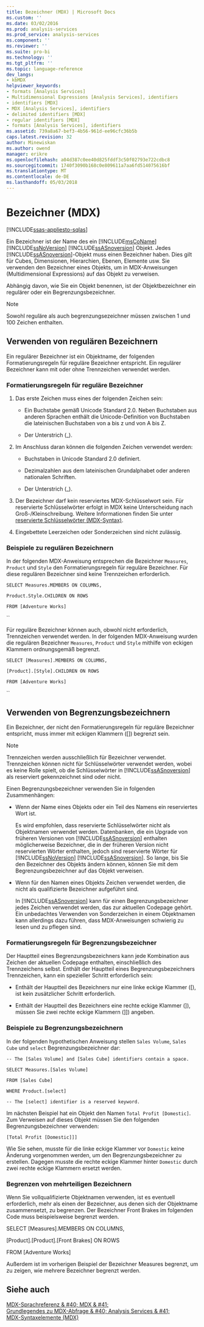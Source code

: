 ```yaml
---
title: Bezeichner (MDX) | Microsoft Docs
ms.custom: ''
ms.date: 03/02/2016
ms.prod: analysis-services
ms.prod_service: analysis-services
ms.component: ''
ms.reviewer: ''
ms.suite: pro-bi
ms.technology: ''
ms.tgt_pltfrm: ''
ms.topic: language-reference
dev_langs:
- kbMDX
helpviewer_keywords:
- formats [Analysis Services]
- Multidimensional Expressions [Analysis Services], identifiers
- identifiers [MDX]
- MDX [Analysis Services], identifiers
- delimited identifiers [MDX]
- regular identifiers [MDX]
- formats [Analysis Services], identifiers
ms.assetid: 739a8a67-bef3-4b56-961d-ee96cfc36b5b
caps.latest.revision: 32
author: Minewiskan
ms.author: owend
manager: erikre
ms.openlocfilehash: a04d387c0ee40d825fddf3c50f02793e722cdbc8
ms.sourcegitcommit: 1740f3090b168c0e809611a7aa6fd514075616bf
ms.translationtype: MT
ms.contentlocale: de-DE
ms.lasthandoff: 05/03/2018
---
```

# <a name="identifiers-mdx"></a>Bezeichner (MDX)
[!INCLUDE[ssas-appliesto-sqlas](../includes/ssas-appliesto-sqlas.md)]

  Ein Bezeichner ist der Name des ein [!INCLUDE[msCoName](../includes/msconame-md.md)] [!INCLUDE[ssNoVersion](../includes/ssnoversion-md.md)] [!INCLUDE[ssASnoversion](../includes/ssasnoversion-md.md)] Objekt. Jedes [!INCLUDE[ssASnoversion](../includes/ssasnoversion-md.md)]-Objekt muss einen Bezeichner haben. Dies gilt für Cubes, Dimensionen, Hierarchien, Ebenen, Elemente usw. Sie verwenden den Bezeichner eines Objekts, um in MDX-Anweisungen (Multidimensional Expressions) auf das Objekt zu verweisen.  
  
 Abhängig davon, wie Sie ein Objekt benennen, ist der Objektbezeichner ein regulärer oder ein Begrenzungsbezeichner.  
  
> [!NOTE]  
>  Sowohl reguläre als auch begrenzungsezeichner müssen zwischen 1 und 100 Zeichen enthalten.  
  
## <a name="using-regular-identifiers"></a>Verwenden von regulären Bezeichnern  
 Ein regulärer Bezeichner ist ein Objektname, der folgenden Formatierungsregeln für reguläre Bezeichner entspricht. Ein regulärer Bezeichner kann mit oder ohne Trennzeichen verwendet werden.  
  
### <a name="formatting-rules-for-regular-identifiers"></a>Formatierungsregeln für reguläre Bezeichner  
  
1.  Das erste Zeichen muss eines der folgenden Zeichen sein:  
  
    -   Ein Buchstabe gemäß Unicode Standard 2.0. Neben Buchstaben aus anderen Sprachen enthält die Unicode-Definition von Buchstaben die lateinischen Buchstaben von a bis z und von A bis Z.  
  
    -   Der Unterstrich (_).  
  
2.  Im Anschluss daran können die folgenden Zeichen verwendet werden:  
  
    -   Buchstaben in Unicode Standard 2.0 definiert.  
  
    -   Dezimalzahlen aus dem lateinischen Grundalphabet oder anderen nationalen Schriften.  
  
    -   Der Unterstrich (_).  
  
3.  Der Bezeichner darf kein reserviertes MDX-Schlüsselwort sein. Für reservierte Schlüsselwörter erfolgt in MDX keine Unterscheidung nach Groß-/Kleinschreibung. Weitere Informationen finden Sie unter [reservierte Schlüsselwörter &#40;MDX-Syntax&#41;](../mdx/reserved-keywords-mdx-syntax.md).  
  
4.  Eingebettete Leerzeichen oder Sonderzeichen sind nicht zulässig.  
  
### <a name="examples-of-regular-identifiers"></a>Beispiele zu regulären Bezeichnern  
 In der folgenden MDX-Anweisung entsprechen die Bezeichner `Measures`, `Product` und `Style` den Formatierungsregeln für reguläre Bezeichner. Für diese regulären Bezeichner sind keine Trennzeichen erforderlich.  
  
 `SELECT Measures.MEMBERS ON COLUMNS,`  
  
 `Product.Style.CHILDREN ON ROWS`  
  
 `FROM [Adventure Works]`  
  
 ``  
  
 Für reguläre Bezeichner können auch, obwohl nicht erforderlich, Trennzeichen verwendet werden. In der folgenden MDX-Anweisung wurden die regulären Bezeichner `Measures`, `Product` und `Style` mithilfe von eckigen Klammern ordnungsgemäß begrenzt.  
  
 `SELECT [Measures].MEMBERS ON COLUMNS,`  
  
 `[Product].[Style].CHILDREN ON ROWS`  
  
 `FROM [Adventure Works]`  
  
 ``  
  
## <a name="using-delimited-identifiers"></a>Verwenden von Begrenzungsbezeichnern  
 Ein Bezeichner, der nicht den Formatierungsregeln für reguläre Bezeichner entspricht, muss immer mit eckigen Klammern ([]) begrenzt sein.  
  
> [!NOTE]  
>  Trennzeichen werden ausschließlich für Bezeichner verwendet. Trennzeichen können nicht für Schlüsselwörter verwendet werden, wobei es keine Rolle spielt, ob die Schlüsselwörter in [!INCLUDE[ssASnoversion](../includes/ssasnoversion-md.md)] als reserviert gekennzeichnet sind oder nicht.  
  
 Einen Begrenzungsbezeichner verwenden Sie in folgenden Zusammenhängen:  
  
-   Wenn der Name eines Objekts oder ein Teil des Namens ein reserviertes Wort ist.  
  
     Es wird empfohlen, dass reservierte Schlüsselwörter nicht als Objektnamen verwendet werden. Datenbanken, die ein Upgrade von früheren Versionen von [!INCLUDE[ssASnoversion](../includes/ssasnoversion-md.md)] enthalten möglicherweise Bezeichner, die in der früheren Version nicht reservierten Wörter enthalten, jedoch sind reservierte Wörter für [!INCLUDE[ssNoVersion](../includes/ssnoversion-md.md)] [!INCLUDE[ssASnoversion](../includes/ssasnoversion-md.md)]. So lange, bis Sie den Bezeichner des Objekts ändern können, können Sie mit dem Begrenzungsbezeichner auf das Objekt verweisen.  
  
-   Wenn für den Namen eines Objekts Zeichen verwendet werden, die nicht als qualifizierte Bezeichner aufgeführt sind.  
  
     In [!INCLUDE[ssASnoversion](../includes/ssasnoversion-md.md)] kann für einen Begrenzungsbezeichner jedes Zeichen verwendet werden, das zur aktuellen Codepage gehört. Ein unbedachtes Verwenden von Sonderzeichen in einem Objektnamen kann allerdings dazu führen, dass MDX-Anweisungen schwierig zu lesen und zu pflegen sind.  
  
### <a name="formatting-rules-for-delimited-identifiers"></a>Formatierungsregeln für Begrenzungsbezeichner  
 Der Hauptteil eines Begrenzungsbezeichners kann jede Kombination aus Zeichen der aktuellen Codepage enthalten, einschließlich des Trennzeichens selbst. Enthält der Hauptteil eines Begrenzungsbezeichners Trennzeichen, kann ein spezieller Schritt erforderlich sein:  
  
-   Enthält der Hauptteil des Bezeichners nur eine linke eckige Klammer ([), ist kein zusätzlicher Schritt erforderlich.  
  
-   Enthält der Hauptteil des Bezeichners eine rechte eckige Klammer (]), müssen Sie zwei rechte eckige Klammern (]]) angeben.  
  
### <a name="examples-of-delimited-identifiers"></a>Beispiele zu Begrenzungsbezeichnern  
 In der folgenden hypothetischen Anweisung stellen `Sales Volume`, `Sales Cube` und `select` Begrenzungsbezeichner dar:  
  
 `-- The [Sales Volume] and [Sales Cube] identifiers contain a space.`  
  
 `SELECT Measures.[Sales Volume]`  
  
 `FROM [Sales Cube]`  
  
 `WHERE Product.[select]`  
  
 `-- The [select] identifier is a reserved keyword.`  
  
 Im nächsten Beispiel hat ein Objekt den Namen `Total Profit [Domestic]`. Zum Verweisen auf dieses Objekt müssen Sie den folgenden Begrenzungsbezeichner verwenden:  
  
 `[Total Profit [Domestic]]]`  
  
 Wie Sie sehen, musste für die linke eckige Klammer vor `Domestic` keine Änderung vorgenommen werden, um den Begrenzungsbezeichner zu erstellen. Dagegen musste die rechte eckige Klammer hinter `Domestic` durch zwei rechte eckige Klammern ersetzt werden.  
  
### <a name="delimiting-identifiers-with-multiple-parts"></a>Begrenzen von mehrteiligen Bezeichnern  
 Wenn Sie vollqualifizierte Objektnamen verwenden, ist es eventuell erforderlich, mehr als einen der Bezeichner, aus denen sich der Objektname zusammensetzt, zu begrenzen. Der Bezeichner Front Brakes im folgenden Code muss beispielsweise begrenzt werden.  
  
 SELECT [Measures].MEMBERS ON COLUMNS,  
  
 [Product].[Product].[Front Brakes] ON ROWS  
  
 FROM [Adventure Works]  
  
 Außerdem ist im vorherigen Beispiel der Bezeichner Measures begrenzt, um zu zeigen, wie mehrere Bezeichner begrenzt werden.  
  
## <a name="see-also"></a>Siehe auch  
 [MDX-Sprachreferenz & #40; MDX & #41;](../mdx/mdx-language-reference-mdx.md)   
 [Grundlegendes zu MDX-Abfrage & #40; Analysis Services & #41;](../analysis-services/multidimensional-models/mdx/mdx-query-fundamentals-analysis-services.md)   
 [MDX-Syntaxelemente &#40;MDX&#41;](../mdx/mdx-syntax-elements-mdx.md)  
  
  
